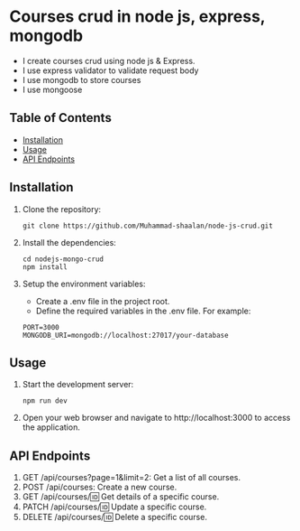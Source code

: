 # Courses crud in node js, express, mongodb

- I create courses crud using node js & Express.
- I use express validator to validate request body
- I use mongodb to store courses
- I use mongoose

## Table of Contents

- [Installation](#installation)
- [Usage](#usage)
- [API Endpoints](#api-endpoints)

## Installation

1. Clone the repository:

   ```shell
   git clone https://github.com/Muhammad-shaalan/node-js-crud.git

2. Install the dependencies:
    ```shell
    cd nodejs-mongo-crud
    npm install

3.  Setup the environment variables:
    - Create a .env file in the project root.
    - Define the required variables in the .env file. For example:

    ```shell
    PORT=3000
    MONGODB_URI=mongodb://localhost:27017/your-database

## Usage

1. Start the development server:

    ```shell
    npm run dev

2. Open your web browser and navigate to http://localhost:3000 to access the application.

## API Endpoints

1. GET /api/courses?page=1&limit=2: Get a list of all courses.
2. POST /api/courses: Create a new course.
3. GET /api/courses/:id: Get details of a specific course.
4. PATCH /api/courses/:id: Update a specific course.
5. DELETE /api/courses/:id: Delete a specific course.

